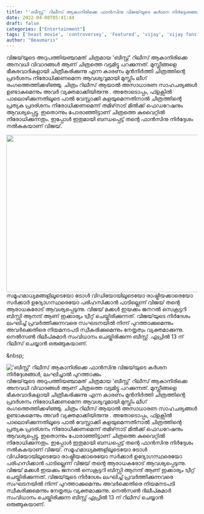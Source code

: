 ```yaml
---
title: "'ബീസ്റ്റ്' റിലീസ് ആകാനിരിക്കെ ഫാൻസിനു വിജയ്‌യുടെ കർശന നിർദ്ദേശങ്ങൾ, ലംഘിച്ചാൽ പുറത്താക്കും"
date: 2022-04-08T05:41:44
draft: false
categories: ["Entertainment"]
tags: ['beast movie', 'controversey', 'Featured', 'vijay', 'vijay fans']
author: "Beaumaris"
---
```


വിജയ്‌യുടെ അറുപത്തിയഞ്ചാമത് ചിത്രമായ 'ബീസ്റ്റ്' റിലീസ് ആകാനിരിക്കെ അനവധി വിവാദങ്ങൾ ആണ് ചിത്രത്തെ വട്ടമിട്ടു പറക്കുന്നത്. മുസ്ലീങ്ങളെ ഭീകരവാദികളായി ചിത്രീകരിക്കുന്നു എന്ന കാരണം മുൻനിർത്തി ചിത്രത്തിന്റെ പ്രദർശനം നിരോധിക്കണമെന്ന ആവശ്യവുമായി മുസ്ലിം ലീഗ് രംഗത്തെത്തിക്കഴിഞ്ഞു. ചിത്രം റിലീസ് ആയാൽ അസാധാരണ സാഹചര്യങ്ങൾ ഉണ്ടാകുമെന്നും അവർ വ്യക്തമാക്കിയിരുന്നു . അതോടൊപ്പം, ഫ്ളക്സിൽ പാലൊഴിക്കുന്നതിലൂടെ പാൽ വേസ്റ്റാക്കി കളയുമെന്നതിനാൽ ചിത്രത്തിന്റെ പ്രത്യക പ്രദര്ശനം നിരോധിക്കണമെന്ന് തമിഴ്‌നാട് മിൽക്ക് ഫെഡറേഷനും ആവശ്യപ്പെട്ടു. ഇതൊന്നും പോരാഞ്ഞിട്ടാണ് ചിത്രത്തെ കുവൈറ്റിൽ നിരോധിക്കുന്നതും. ഇപ്പോൾ ഇതുമായി ബന്ധപ്പെട്ട് തന്റെ ഫാൻസിനു നിർദ്ദേശം നൽകുകയാണ് വിജയ്.

<img class="wp-image-328811 aligncenter" src="https://cdn.boolokam.com/articles/2022/04/fwfwfwwwwfwfffwwwf.jpg" alt="" width="745" height="414" />സമൂഹമാധ്യമങ്ങളിലൂടെയോ ട്രോൾ വിഡിയോയിലൂടെയോ രാഷ്ട്രീയക്കാരെയോ സർക്കാർ ഉദ്യോഗസ്ഥരെയോ പരിഹസിക്കാൻ പാടില്ലെന്ന് വിജയ് തന്റെ ആരാധകരോട് ആവശ്യപ്പെടുന്നു. വിജയ് മക്കൾ ഇയക്കം ജനറൽ സെക്രട്ടറി ബിസ്സി ആനന്ദ് ആണ് ഇക്കാര്യം ട്വീറ്റ് ചെയ്തിരിക്കുന്നത്. വിജയ്​യുടെ നിർദേശം ലംഘിച്ച് പ്രവർത്തിക്കുന്നവരെ സംഘടനയിൽ നിന്ന് പുറത്താക്കുമെന്നും അവർക്കെതിരെ നിയമനടപടി സ്വീകരിക്കുമെന്നും നേതൃത്വം വ്യക്തമാക്കുന്നു. നെൽസൺ ദിലീപ്കുമാർ സംവിധാനം ചെയ്തിരിക്കുന്ന ബീസ്റ്റ്  ഏപ്രിൽ 13 ന് റിലീസ് ചെയ്യാൻ ഒരുങ്ങുകയാണ്.

&amp;nbsp;


!['ബീസ്റ്റ്' റിലീസ് ആകാനിരിക്കെ ഫാൻസിനു വിജയ്‌യുടെ കർശന നിർദ്ദേശങ്ങൾ, ലംഘിച്ചാൽ പുറത്താക്കും](https://cdn.boolokam.com/articles/2022/04/fwfwfwwwwfwfffwwwf.jpg)വിജയ്‌യുടെ അറുപത്തിയഞ്ചാമത് ചിത്രമായ 'ബീസ്റ്റ്' റിലീസ് ആകാനിരിക്കെ അനവധി വിവാദങ്ങൾ ആണ് ചിത്രത്തെ വട്ടമിട്ടു പറക്കുന്നത്. മുസ്ലീങ്ങളെ ഭീകരവാദികളായി ചിത്രീകരിക്കുന്നു എന്ന കാരണം മുൻനിർത്തി ചിത്രത്തിന്റെ പ്രദർശനം നിരോധിക്കണമെന്ന ആവശ്യവുമായി മുസ്ലിം ലീഗ് രംഗത്തെത്തിക്കഴിഞ്ഞു. ചിത്രം റിലീസ് ആയാൽ അസാധാരണ സാഹചര്യങ്ങൾ ഉണ്ടാകുമെന്നും അവർ വ്യക്തമാക്കിയിരുന്നു . അതോടൊപ്പം, ഫ്ളക്സിൽ പാലൊഴിക്കുന്നതിലൂടെ പാൽ വേസ്റ്റാക്കി കളയുമെന്നതിനാൽ ചിത്രത്തിന്റെ പ്രത്യക പ്രദര്ശനം നിരോധിക്കണമെന്ന് തമിഴ്‌നാട് മിൽക്ക് ഫെഡറേഷനും ആവശ്യപ്പെട്ടു. ഇതൊന്നും പോരാഞ്ഞിട്ടാണ് ചിത്രത്തെ കുവൈറ്റിൽ നിരോധിക്കുന്നതും. ഇപ്പോൾ ഇതുമായി ബന്ധപ്പെട്ട് തന്റെ ഫാൻസിനു നിർദ്ദേശം നൽകുകയാണ് വിജയ്. സമൂഹമാധ്യമങ്ങളിലൂടെയോ ട്രോൾ വിഡിയോയിലൂടെയോ രാഷ്ട്രീയക്കാരെയോ സർക്കാർ ഉദ്യോഗസ്ഥരെയോ പരിഹസിക്കാൻ പാടില്ലെന്ന് വിജയ് തന്റെ ആരാധകരോട് ആവശ്യപ്പെടുന്നു. വിജയ് മക്കൾ ഇയക്കം ജനറൽ സെക്രട്ടറി ബിസ്സി ആനന്ദ് ആണ് ഇക്കാര്യം ട്വീറ്റ് ചെയ്തിരിക്കുന്നത്. വിജയ്​യുടെ നിർദേശം ലംഘിച്ച് പ്രവർത്തിക്കുന്നവരെ സംഘടനയിൽ നിന്ന് പുറത്താക്കുമെന്നും അവർക്കെതിരെ നിയമനടപടി സ്വീകരിക്കുമെന്നും നേതൃത്വം വ്യക്തമാക്കുന്നു. നെൽസൺ ദിലീപ്കുമാർ സംവിധാനം ചെയ്തിരിക്കുന്ന ബീസ്റ്റ് ഏപ്രിൽ 13 ന് റിലീസ് ചെയ്യാൻ ഒരുങ്ങുകയാണ്. &nbsp;
